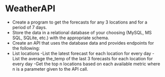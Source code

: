 # WeatherAPI
- Create a program to get the forecasts for any 3 locations and for a period of 7 days. 
- Store the data in a relational database of your choosing (MySQL, MS SQL, SQLite, etc.) with the appropriate schema. 
- Create an API that uses the database data and provides endpoints for the following: 
- List locations
-List the latest forecast for each location for every day
-List the average the_temp of the last 3 forecasts for each location for every day
-Get the top n locations based on each available metric where n is a parameter given to the API call.
